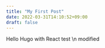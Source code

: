 ```yaml
---
title: "My First Post"
date: 2022-03-31T14:10:52+09:00
draft: false
---
```


Hello Hugo with React test \n
modified